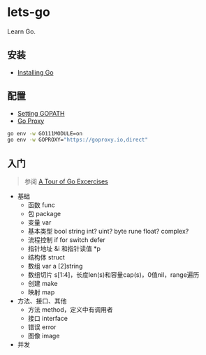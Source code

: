 # lets-go
Learn Go.

## 安装
- [Installing Go](https://golang.org/doc/install)

## 配置
- [Setting GOPATH](https://github.com/golang/go/wiki/SettingGOPATH)
- [Go Proxy](https://goproxy.io/)
```bash
go env -w GO111MODULE=on
go env -w GOPROXY="https://goproxy.io,direct"
```

## 入门
> 参阅 [A Tour of Go Excercises](https://tour.go-zh.org/)
- 基础
  - 函数 func
  - 包 package
  - 变量 var
  - 基本类型 bool string int? uint? byte rune float? complex?
  - 流程控制 if for switch defer
  - 指针地址 &i 和指针读值 *p
  - 结构体 struct
  - 数组 var a [2]string
  - 数组切片 s[1:4]，长度len(s)和容量cap(s)，0值nil，range遍历
  - 创建 make
  - 映射 map
- 方法、接口、其他
  - 方法 method，定义中有调用者
  - 接口 interface
  - 错误 error
  - 图像 image
- 并发




